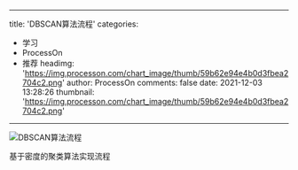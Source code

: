 
---
title: 'DBSCAN算法流程'
categories: 
 - 学习
 - ProcessOn
 - 推荐
headimg: 'https://img.processon.com/chart_image/thumb/59b62e94e4b0d3fbea2704c2.png'
author: ProcessOn
comments: false
date: 2021-12-03 13:28:26
thumbnail: 'https://img.processon.com/chart_image/thumb/59b62e94e4b0d3fbea2704c2.png'
---

<div>   
<img class="thumb" alt="DBSCAN算法流程" src="https://img.processon.com/chart_image/thumb/59b62e94e4b0d3fbea2704c2.png" referrerpolicy="no-referrer">
<p>基于密度的聚类算法实现流程</p>  
</div>
            